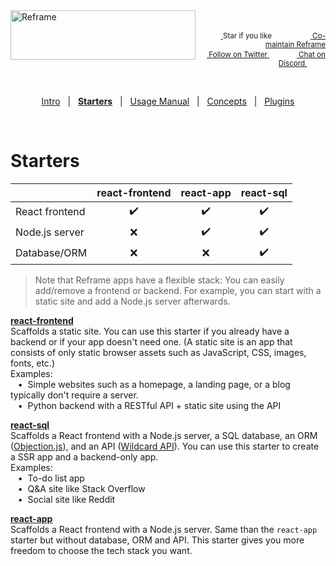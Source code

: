 <!---






    WARNING, READ THIS.
    This is a computed file. Do not edit.
    Edit `/docs/starters.template.md` instead.












    WARNING, READ THIS.
    This is a computed file. Do not edit.
    Edit `/docs/starters.template.md` instead.












    WARNING, READ THIS.
    This is a computed file. Do not edit.
    Edit `/docs/starters.template.md` instead.












    WARNING, READ THIS.
    This is a computed file. Do not edit.
    Edit `/docs/starters.template.md` instead.












    WARNING, READ THIS.
    This is a computed file. Do not edit.
    Edit `/docs/starters.template.md` instead.






-->
<a href="/../../#readme">
    <img align="left" src="https://github.com/reframejs/reframe/raw/master/docs/images/logo-with-title-and-slogan.min.svg?sanitize=true" width=296 height=79 style="max-width:100%;" alt="Reframe"/>
</a>
<br/>
<p align="right">
    <sup>
        <a href="#">
            <img
              src="https://github.com/reframejs/reframe/raw/master/docs/images/star.svg?sanitize=true"
              width="16"
              height="12"
            >
        </a>
        Star if you like
        &nbsp;&nbsp;&nbsp;&nbsp;
        &nbsp;&nbsp;&nbsp;&nbsp;
        &nbsp;&nbsp;
        <a href="https://github.com/reframejs/reframe/blob/master/contributing.md">
            <img
              src="https://github.com/reframejs/reframe/raw/master/docs/images/biceps.min.svg?sanitize=true"
              width="16"
              height="14"
            >
            Co-maintain Reframe
        </a>
    </sup>
    <br/>
    <sup>
        <a href="https://twitter.com/reframejs">
            <img
              src="https://github.com/reframejs/reframe/raw/master/docs/images/tw.svg?sanitize=true"
              width="15"
              height="13"
            >
            Follow on Twitter
        </a>
        &nbsp;&nbsp;&nbsp;&nbsp;&nbsp;
        &nbsp;&nbsp;
        <a href="https://discord.gg/kqXf65G">
            <img
              src="https://github.com/reframejs/reframe/raw/master/docs/images/chat.svg?sanitize=true"
              width="14"
              height="10"
            >
            Chat on Discord
        </a>
        &nbsp;&nbsp;&nbsp;&nbsp;
        &nbsp;&nbsp;&nbsp;&nbsp;
    </sup>
</p>
&nbsp;
<p align='center'><a href="/../../#readme">Intro</a> &nbsp; | &nbsp; <a href="/docs/starters.md#readme"><b>Starters</b></a> &nbsp; | &nbsp; <a href="/docs/usage-manual.md#readme">Usage Manual</a> &nbsp; | &nbsp; <a href="/docs/concepts.md#readme">Concepts</a> &nbsp; | &nbsp; <a href="/docs/plugins.md#readme">Plugins</a></p>
&nbsp;

# Starters

&nbsp; | react-frontend | react-app | react-sql
--- | :---: | :---: | :---:
React frontend | :heavy_check_mark: | :heavy_check_mark: | :heavy_check_mark:
Node.js server | :x: | :heavy_check_mark: | :heavy_check_mark:
Database/ORM | :x: | :x: | :heavy_check_mark:

> Note that
> Reframe apps have a flexible stack:
> You can easily add/remove a frontend or backend.
> For example, you can start with a static site and add a Node.js server afterwards.

[**react-frontend**](/plugins/create/starters/react-frontend#readme)
<br/>
Scaffolds a static site.
You can use this starter if you already have a backend
or if your app doesn't need one.
(A static site is an app that consists of only static browser assets such as JavaScript, CSS, images, fonts, etc.)
<br/>
Examples:
<br/> &nbsp;&nbsp;&nbsp;&#8226;&nbsp;
Simple websites such as a homepage, a landing page, or a blog typically don't require a server.
<br/> &nbsp;&nbsp;&nbsp;&#8226;&nbsp;
Python backend with a RESTful API + static site using the API

[**react-sql**](/plugins/create/starters/react-sql#readme)
<br/>
Scaffolds a React frontend with a Node.js server,
a SQL database,
an ORM ([Objection.js](https://github.com/Vincit/objection.js)),
and an API ([Wildcard API](https://github.com/brillout/wildcard-api)).
You can use this starter to create a SSR app and a backend-only app.
<br/>
Examples:
<br/> &nbsp;&nbsp;&nbsp;&#8226;&nbsp;
To-do list app
<br/> &nbsp;&nbsp;&nbsp;&#8226;&nbsp;
Q&A site like Stack Overflow
<br/> &nbsp;&nbsp;&nbsp;&#8226;&nbsp;
Social site like Reddit

[**react-app**](/plugins/create/starters/react-app#readme)
<br/>
Scaffolds a React frontend with a Node.js server.
Same than the `react-app` starter but without database, ORM and API.
This starter gives you more freedom to choose the tech stack you want.

<!---






    WARNING, READ THIS.
    This is a computed file. Do not edit.
    Edit `/docs/starters.template.md` instead.












    WARNING, READ THIS.
    This is a computed file. Do not edit.
    Edit `/docs/starters.template.md` instead.












    WARNING, READ THIS.
    This is a computed file. Do not edit.
    Edit `/docs/starters.template.md` instead.












    WARNING, READ THIS.
    This is a computed file. Do not edit.
    Edit `/docs/starters.template.md` instead.












    WARNING, READ THIS.
    This is a computed file. Do not edit.
    Edit `/docs/starters.template.md` instead.






-->
